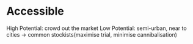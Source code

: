 # Accessible

High Potential: crowd out the market
Low Potential: semi-urban, near to cities → common stockists(maximise trial, minimise cannibalisation)